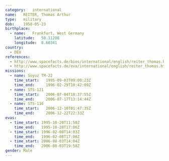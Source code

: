 ```yaml
---
category:	international
name:	REITER, Thomas Arthur
type:	military
dob:	1958-05-23
birthplace:
  - name:	Frankfurt, West Germany
    latitude:	50.11208
    longitude:	8.68341
country:
  - DEU
references:
  - http://www.spacefacts.de/bios/international/english/reiter_thomas.htm
  - http://www.spacefacts.de/eva/international/english/reiter_thomas.htm
missions:
  - name: Soyuz TM-22
    time_start:   1995-09-03T09:00:23Z
    time_end:     1996-02-29T10:42:09Z
  - name: STS-121
    time_start:   2006-07-04T18:37:55Z
    time_end:     2006-07-17T13:14:44Z
  - name: STS-116
    time_start:   2006-12-10T01:47:35Z
    time_end:     2006-12-22T22:33Z
evas:
  - time_start: 1995-10-20T11:50Z
    time_end:   1995-10-20T17:06Z
  - time_start: 1996-02-08T14:03Z
    time_end:   1996-02-08T17:08Z
  - time_start: 2006-08-03T14:04Z
    time_end:   2006-08-03T19:58Z
gender:	Male
---
```

